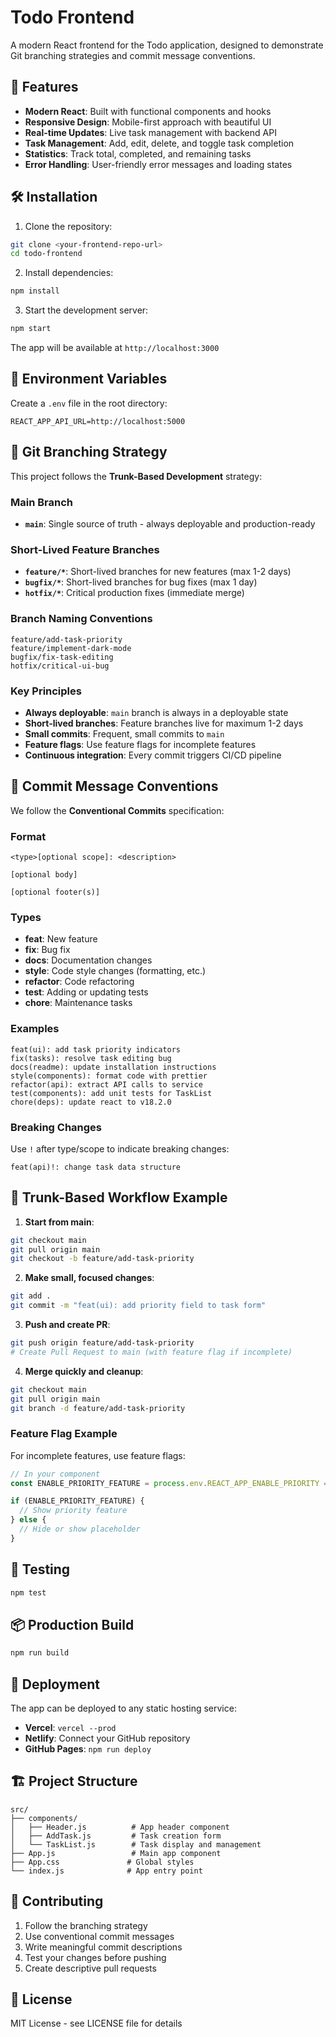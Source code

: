 # Todo Frontend

A modern React frontend for the Todo application, designed to demonstrate Git branching strategies and commit message conventions.

## 🚀 Features

- **Modern React**: Built with functional components and hooks
- **Responsive Design**: Mobile-first approach with beautiful UI
- **Real-time Updates**: Live task management with backend API
- **Task Management**: Add, edit, delete, and toggle task completion
- **Statistics**: Track total, completed, and remaining tasks
- **Error Handling**: User-friendly error messages and loading states

## 🛠️ Installation

1. Clone the repository:
```bash
git clone <your-frontend-repo-url>
cd todo-frontend
```

2. Install dependencies:
```bash
npm install
```

3. Start the development server:
```bash
npm start
```

The app will be available at `http://localhost:3000`

## 🔧 Environment Variables

Create a `.env` file in the root directory:

```env
REACT_APP_API_URL=http://localhost:5000
```

## 🌿 Git Branching Strategy

This project follows the **Trunk-Based Development** strategy:

### Main Branch

- **`main`**: Single source of truth - always deployable and production-ready

### Short-Lived Feature Branches

- **`feature/*`**: Short-lived branches for new features (max 1-2 days)
- **`bugfix/*`**: Short-lived branches for bug fixes (max 1 day)
- **`hotfix/*`**: Critical production fixes (immediate merge)

### Branch Naming Conventions

```
feature/add-task-priority
feature/implement-dark-mode
bugfix/fix-task-editing
hotfix/critical-ui-bug
```

### Key Principles

- **Always deployable**: `main` branch is always in a deployable state
- **Short-lived branches**: Feature branches live for maximum 1-2 days
- **Small commits**: Frequent, small commits to `main`
- **Feature flags**: Use feature flags for incomplete features
- **Continuous integration**: Every commit triggers CI/CD pipeline

## 📝 Commit Message Conventions

We follow the **Conventional Commits** specification:

### Format
```
<type>[optional scope]: <description>

[optional body]

[optional footer(s)]
```

### Types
- **feat**: New feature
- **fix**: Bug fix
- **docs**: Documentation changes
- **style**: Code style changes (formatting, etc.)
- **refactor**: Code refactoring
- **test**: Adding or updating tests
- **chore**: Maintenance tasks

### Examples
```
feat(ui): add task priority indicators
fix(tasks): resolve task editing bug
docs(readme): update installation instructions
style(components): format code with prettier
refactor(api): extract API calls to service
test(components): add unit tests for TaskList
chore(deps): update react to v18.2.0
```

### Breaking Changes
Use `!` after type/scope to indicate breaking changes:
```
feat(api)!: change task data structure
```

## 🔄 Trunk-Based Workflow Example

1. **Start from main**:
```bash
git checkout main
git pull origin main
git checkout -b feature/add-task-priority
```

2. **Make small, focused changes**:
```bash
git add .
git commit -m "feat(ui): add priority field to task form"
```

3. **Push and create PR**:
```bash
git push origin feature/add-task-priority
# Create Pull Request to main (with feature flag if incomplete)
```

4. **Merge quickly and cleanup**:
```bash
git checkout main
git pull origin main
git branch -d feature/add-task-priority
```

### Feature Flag Example

For incomplete features, use feature flags:

```javascript
// In your component
const ENABLE_PRIORITY_FEATURE = process.env.REACT_APP_ENABLE_PRIORITY === 'true';

if (ENABLE_PRIORITY_FEATURE) {
  // Show priority feature
} else {
  // Hide or show placeholder
}
```

## 🧪 Testing

```bash
npm test
```

## 📦 Production Build

```bash
npm run build
```

## 🚀 Deployment

The app can be deployed to any static hosting service:

- **Vercel**: `vercel --prod`
- **Netlify**: Connect your GitHub repository
- **GitHub Pages**: `npm run deploy`

## 🏗️ Project Structure

```
src/
├── components/
│   ├── Header.js          # App header component
│   ├── AddTask.js         # Task creation form
│   └── TaskList.js        # Task display and management
├── App.js                 # Main app component
├── App.css               # Global styles
└── index.js              # App entry point
```

## 🤝 Contributing

1. Follow the branching strategy
2. Use conventional commit messages
3. Write meaningful commit descriptions
4. Test your changes before pushing
5. Create descriptive pull requests

## 📄 License

MIT License - see LICENSE file for details